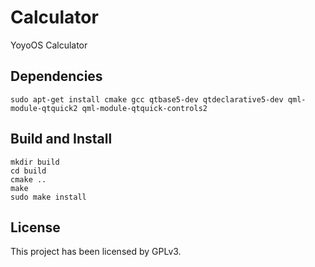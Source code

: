 # Calculator

YoyoOS Calculator

## Dependencies

```shell
sudo apt-get install cmake gcc qtbase5-dev qtdeclarative5-dev qml-module-qtquick2 qml-module-qtquick-controls2
```

## Build and Install

```
mkdir build
cd build
cmake ..
make
sudo make install
```

## License

This project has been licensed by GPLv3.